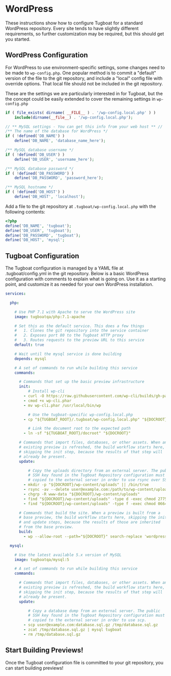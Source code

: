 # WordPress

These instructions show how to configure Tugboat for a standard WordPress
repository. Every site tends to have slightly different requirements, so further
customization may be required, but this should get you started.

## WordPress Configuration

For WordPress to use environment-specific settings, some changes need to be made
to `wp-config.php`. One popular method is to commit a "default" version of the
file to the git repository, and include a "local" config file with override
options. That local file should not be included in the git repository.

These are the settings we are particularly interested in for Tugboat, but the
the concept could be easily extended to cover the remaining settings in
`wp-config.php`

```php
if ( file_exists( dirname( __FILE__ ) . '/wp-config.local.php' ) )
    include(dirname(__file__) . '/wp-config.local.php');

// ** MySQL settings - You can get this info from your web host ** //
/** The name of the database for WordPress */
if ( !defined('DB_NAME') )
    define('DB_NAME', 'database_name_here');

/** MySQL database username */
if ( !defined('DB_USER') )
    define('DB_USER', 'username_here');

/** MySQL database password */
if ( !defined('DB_PASSWORD') )
    define('DB_PASSWORD', 'password_here');

/** MySQL hostname */
if ( !defined('DB_HOST') )
    define('DB_HOST', 'localhost');
```

Add a file to the git repository at `.tugboat/wp-config.local.php` with the
following contents:

```php
<?php
define('DB_NAME', 'tugboat');
define('DB_USER', 'tugboat');
define('DB_PASSWORD', 'tugboat');
define('DB_HOST', 'mysql';
```

## Tugboat Configuration

The Tugboat configuration is managed by a YAML file at .tugboat/config.yml in
the git repository. Below is a basic WordPress configuration with comments to
explain what is going on. Use it as a starting point, and customize it as needed
for your own WordPress installation.

```yaml
services:

  php:

    # Use PHP 7.1 with Apache to serve the WordPress site
    image: tugboatqa/php:7.1-apache

    # Set this as the default service. This does a few things
    #   1. Clones the git repository into the service container
    #   2. Exposes port 80 to the Tugboat HTTP proxy
    #   3. Routes requests to the preview URL to this service
    default: true

    # Wait until the mysql service is done building
    depends: mysql

    # A set of commands to run while building this service
    commands:

      # Commands that set up the basic preview infrastructure
      init:
          # Install wp-cli
        - curl -O https://raw.githubusercontent.com/wp-cli/builds/gh-pages/phar/wp-cli.phar
        - cmod +x wp-cli.phar
        - mv wp-cli.phar /usr/local/bin/wp

          # Use the tugboat-specific wp-config.local.php
        - cp "${TUGBOAT_ROOT}/.tugboat/wp-config.local.php" "${DOCROOT}/"

    	  # Link the document root to the expected path
    	- ln -sf "${TUGBOAT_ROOT}/docroot" "${DOCROOT}"

      # Commands that import files, databases, or other assets. When an
      # existing preview is refreshed, the build workflow starts here,
      # skipping the init step, because the results of that step will
      # already be present.
      update:

          # Copy the uploads directory from an external server. The public
          # SSH key found in the Tugboat Repository configuration must be
          # copied to the external server in order to use rsync over SSH.
        - mkdir -p "${DOCROOT}/wp-content/uploads" || /bin/true
        - rsync -av --delete user@example.com:/path/to/wp-content/uploads/ "${DOCROOT}/wp-content/uploads/"
        - chgrp -R www-data "${DOCROOT}/wp-content/uploads"
        - find "${DOCROOT}/wp-content/uploads" -type d -exec chmod 2775 {} \;
        - find "${DOCROOT}/wp-content/uploads" -type f -exec chmod 0664 {} \;

      # Commands that build the site. When a preview is built from a
      # base preview, the build workflow starts here, skipping the init
      # and update steps, because the results of those are inherited
      # from the base preview.
      build:
        - wp --allow-root --path="${DOCROOT}" search-replace 'wordpress.local' "${TUGBOAT_PREVIEW}-${TUGBOAT_TOKEN}.${TUGBOAT_DOMAIN}" --skip-columns=guid

  mysql:

    # Use the latest available 5.x version of MySQL
    image: tugboatqa/mysql:5

    # A set of commands to run while building this service
    commands:

      # Commands that import files, databases, or other assets. When an
      # existing preview is refreshed, the build workflow starts here,
      # skipping the init step, because the results of that step will
      # already be present.
      update:

          # Copy a database dump from an external server. The public
          # SSH key found in the Tugboat Repository configuration must be
          # copied to the external server in order to use scp.
        - scp user@example.com:database.sql.gz /tmp/database.sql.gz
        - zcat /tmp/database.sql.gz | mysql tugboat
        - rm /tmp/database.sql.gz
```

## Start Building Previews!

Once the Tugboat configuration file is committed to your git repository, you can
start building previews!

